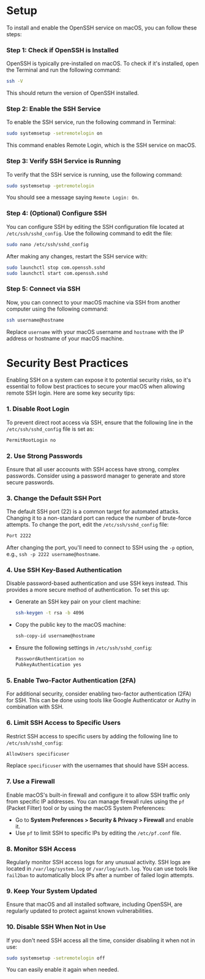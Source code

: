 # Setup 

To install and enable the OpenSSH service on macOS, you can follow these steps:

### Step 1: Check if OpenSSH is Installed
OpenSSH is typically pre-installed on macOS. To check if it's installed, open the Terminal and run the following command:

```bash
ssh -V
```

This should return the version of OpenSSH installed.

### Step 2: Enable the SSH Service
To enable the SSH service, run the following command in Terminal:

```bash
sudo systemsetup -setremotelogin on
```

This command enables Remote Login, which is the SSH service on macOS.

### Step 3: Verify SSH Service is Running
To verify that the SSH service is running, use the following command:

```bash
sudo systemsetup -getremotelogin
```

You should see a message saying `Remote Login: On`.

### Step 4: (Optional) Configure SSH
You can configure SSH by editing the SSH configuration file located at `/etc/ssh/sshd_config`. Use the following command to edit the file:

```bash
sudo nano /etc/ssh/sshd_config
```

After making any changes, restart the SSH service with:

```bash
sudo launchctl stop com.openssh.sshd
sudo launchctl start com.openssh.sshd
```

### Step 5: Connect via SSH
Now, you can connect to your macOS machine via SSH from another computer using the following command:

```bash
ssh username@hostname
```

Replace `username` with your macOS username and `hostname` with the IP address or hostname of your macOS machine.


# Security Best Practices

Enabling SSH on a system can expose it to potential security risks, so it's essential to follow best practices to secure your macOS when allowing remote SSH login. Here are some key security tips:

### 1. **Disable Root Login**
To prevent direct root access via SSH, ensure that the following line in the `/etc/ssh/sshd_config` file is set as:

```bash
PermitRootLogin no
```

### 2. **Use Strong Passwords**
Ensure that all user accounts with SSH access have strong, complex passwords. Consider using a password manager to generate and store secure passwords.

### 3. **Change the Default SSH Port**
The default SSH port (22) is a common target for automated attacks. Changing it to a non-standard port can reduce the number of brute-force attempts. To change the port, edit the `/etc/ssh/sshd_config` file:

```bash
Port 2222
```

After changing the port, you'll need to connect to SSH using the `-p` option, e.g., `ssh -p 2222 username@hostname`.

### 4. **Use SSH Key-Based Authentication**
Disable password-based authentication and use SSH keys instead. This provides a more secure method of authentication. To set this up:

- Generate an SSH key pair on your client machine:

  ```bash
  ssh-keygen -t rsa -b 4096
  ```

- Copy the public key to the macOS machine:

  ```bash
  ssh-copy-id username@hostname
  ```

- Ensure the following settings in `/etc/ssh/sshd_config`:

  ```bash
  PasswordAuthentication no
  PubkeyAuthentication yes
  ```

### 5. **Enable Two-Factor Authentication (2FA)**
For additional security, consider enabling two-factor authentication (2FA) for SSH. This can be done using tools like Google Authenticator or Authy in combination with SSH.

### 6. **Limit SSH Access to Specific Users**
Restrict SSH access to specific users by adding the following line to `/etc/ssh/sshd_config`:

```bash
AllowUsers specificuser
```

Replace `specificuser` with the usernames that should have SSH access.

### 7. **Use a Firewall**
Enable macOS's built-in firewall and configure it to allow SSH traffic only from specific IP addresses. You can manage firewall rules using the `pf` (Packet Filter) tool or by using the macOS System Preferences:

- Go to **System Preferences > Security & Privacy > Firewall** and enable it.
- Use `pf` to limit SSH to specific IPs by editing the `/etc/pf.conf` file.

### 8. **Monitor SSH Access**
Regularly monitor SSH access logs for any unusual activity. SSH logs are located in `/var/log/system.log` or `/var/log/auth.log`. You can use tools like `fail2ban` to automatically block IPs after a number of failed login attempts.

### 9. **Keep Your System Updated**
Ensure that macOS and all installed software, including OpenSSH, are regularly updated to protect against known vulnerabilities.

### 10. **Disable SSH When Not in Use**
If you don't need SSH access all the time, consider disabling it when not in use:

```bash
sudo systemsetup -setremotelogin off
```

You can easily enable it again when needed.
